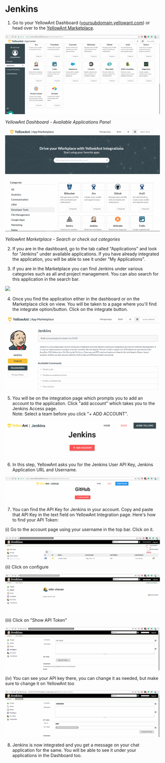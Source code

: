 # Jenkins

1. Go to your YellowAnt Dashboard \([yoursubdomain.yellowant.com](https://github.com/yellowanthq/yellowant-help-center/tree/bdad19066023aa6a8b667a1d6f05b72945b49759/yoursubdomain.yellowant.com)\) or head over to the [YellowAnt Marketplace](https://www.yellowant.com/marketplace). 

![](../../.gitbook/assets/image%20%28262%29.png)

_YellowAnt Dashboard - Available Applications Panel_

![](../../.gitbook/assets/image%20%28278%29.png)

_YellowAnt Marketplace - Search or check out categories_

2. If you are in the dashboard, go to the tab called "Applications" and look for "Jenkins" under available applications. If you have already integrated the application, you will be able to see it under "My Applications".

3. If you are in the Marketplace you can find Jenkins under various categories such as all and project management. You can also search for this application in the search bar.

![](../../.gitbook/assets/jen2.png)

4. Once you find the application either in the dashboard or on the Marketplace click on view. You will be taken to a page where you'll find the integrate option/button. Click on the integrate button.  


![](../../.gitbook/assets/image%20%28209%29.png)

5. You will be on the integration page which prompts you to add an account to the application. Click "add account" which takes you to the Jenkins Access page.  
Note: Select a team before you click "+ ADD ACCOUNT".  


![](../../.gitbook/assets/image%20%2868%29.png)

6. In this step, YellowAnt asks you for the Jenkins User API Key, Jenkins Application URL and Username.  


![](../../.gitbook/assets/image%20%2843%29.png)

7. You can find the API Key for Jenkins in your account. Copy and paste that API Key in the text field on YellowAnt Integration page. Here's how to find your API Token:

\(i\) Go to the account page using your username in the top bar. Click on it.

![](../../.gitbook/assets/image%20%28134%29.png)

\(ii\) Click on configure

![](../../.gitbook/assets/image%20%28171%29.png)

\(iii\) Click on "Show API Token"

![](../../.gitbook/assets/image%20%28296%29.png)

\(iv\) You can see your API key there, you can change it as needed, but make sure to change it on YellowAnt too

![](../../.gitbook/assets/image%20%28182%29.png)

8. Jenkins is now integrated and you get a message on your chat application for the same. You will be able to see it under your applications in the Dashboard too.


